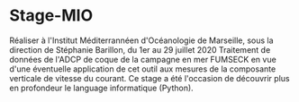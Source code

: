 # Stage-MIO

Réaliser à l'Institut Méditerrannéen d'Océanologie de Marseille, sous la direction de Stéphanie Barillon,  du 1er au 29 juillet 2020
Traitement de données de l'ADCP de coque de la campagne en mer FUMSECK en vue d'une éventuelle application de cet outil aux mesures de la composante verticale de vitesse du courant.
Ce stage a été l'occasion de découvrir plus en profondeur le language informatique (Python).
